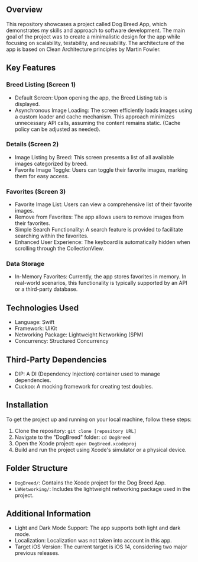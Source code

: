 ## Overview

This repository showcases a project called Dog Breed App, which demonstrates my skills and approach to software development. The main goal of the project was to create a minimalistic design for the app while focusing on scalability, testability, and reusability. The architecture of the app is based on Clean Architecture principles by Martin Fowler.

## Key Features

### Breed Listing (Screen 1)

- Default Screen: Upon opening the app, the Breed Listing tab is displayed.
- Asynchronous Image Loading: The screen efficiently loads images using a custom loader and cache mechanism. This approach minimizes unnecessary API calls, assuming the content remains static. (Cache policy can be adjusted as needed).

### Details (Screen 2)

- Image Listing by Breed: This screen presents a list of all available images categorized by breed.
- Favorite Image Toggle: Users can toggle their favorite images, marking them for easy access.

### Favorites (Screen 3)

- Favorite Image List: Users can view a comprehensive list of their favorite images.
- Remove from Favorites: The app allows users to remove images from their favorites.
- Simple Search Functionality: A search feature is provided to facilitate searching within the favorites.
- Enhanced User Experience: The keyboard is automatically hidden when scrolling through the CollectionView.

### Data Storage

- In-Memory Favorites: Currently, the app stores favorites in memory. In real-world scenarios, this functionality is typically supported by an API or a third-party database.

## Technologies Used

- Language: Swift
- Framework: UIKit
- Networking Package: Lightweight Networking (SPM)
- Concurrency: Structured Concurrency

## Third-Party Dependencies

- DIP: A DI (Dependency Injection) container used to manage dependencies.
- Cuckoo: A mocking framework for creating test doubles.

## Installation

To get the project up and running on your local machine, follow these steps:

1. Clone the repository: `git clone [repository URL]`
2. Navigate to the "DogBreed" folder: `cd DogBreed`
3. Open the Xcode project: `open DogBreed.xcodeproj`
4. Build and run the project using Xcode's simulator or a physical device.

## Folder Structure

- `DogBreed/`: Contains the Xcode project for the Dog Breed App.
- `LWNetworking/`: Includes the lightweight networking package used in the project.

## Additional Information

- Light and Dark Mode Support: The app supports both light and dark mode.
- Localization: Localization was not taken into account in this app.
- Target iOS Version: The current target is iOS 14, considering two major previous releases.
